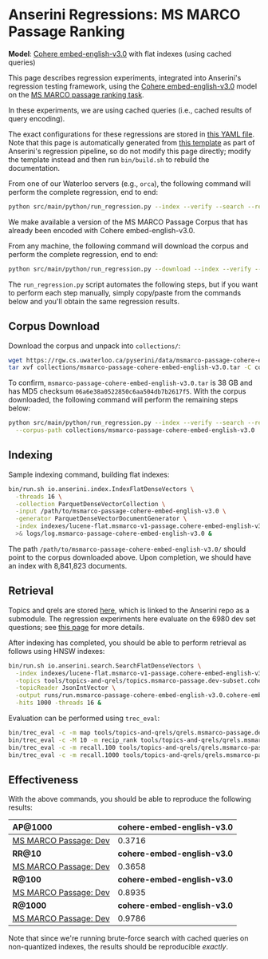 # Anserini Regressions: MS MARCO Passage Ranking

**Model**: [Cohere embed-english-v3.0](https://docs.cohere.com/reference/embed) with flat indexes (using cached queries)

This page describes regression experiments, integrated into Anserini's regression testing framework, using the [Cohere embed-english-v3.0](https://docs.cohere.com/reference/embed) model on the [MS MARCO passage ranking task](https://github.com/microsoft/MSMARCO-Passage-Ranking).

In these experiments, we are using cached queries (i.e., cached results of query encoding).

The exact configurations for these regressions are stored in [this YAML file](../../src/main/resources/regression/msmarco-v1-passage.cohere-embed-english-v3.0.parquet.flat.cached.yaml).
Note that this page is automatically generated from [this template](../../src/main/resources/docgen/templates/msmarco-v1-passage.cohere-embed-english-v3.0.parquet.flat.cached.template) as part of Anserini's regression pipeline, so do not modify this page directly; modify the template instead and then run `bin/build.sh` to rebuild the documentation.

From one of our Waterloo servers (e.g., `orca`), the following command will perform the complete regression, end to end:

```bash
python src/main/python/run_regression.py --index --verify --search --regression msmarco-v1-passage.cohere-embed-english-v3.0.parquet.flat.cached
```

We make available a version of the MS MARCO Passage Corpus that has already been encoded with Cohere embed-english-v3.0.

From any machine, the following command will download the corpus and perform the complete regression, end to end:

```bash
python src/main/python/run_regression.py --download --index --verify --search --regression msmarco-v1-passage.cohere-embed-english-v3.0.parquet.flat.cached
```

The `run_regression.py` script automates the following steps, but if you want to perform each step manually, simply copy/paste from the commands below and you'll obtain the same regression results.

## Corpus Download

Download the corpus and unpack into `collections/`:

```bash
wget https://rgw.cs.uwaterloo.ca/pyserini/data/msmarco-passage-cohere-embed-english-v3.0.tar -P collections/
tar xvf collections/msmarco-passage-cohere-embed-english-v3.0.tar -C collections/
```

To confirm, `msmarco-passage-cohere-embed-english-v3.0.tar` is 38 GB and has MD5 checksum `06a6e38a0522850c6aa504db7b2617f5`.
With the corpus downloaded, the following command will perform the remaining steps below:

```bash
python src/main/python/run_regression.py --index --verify --search --regression msmarco-v1-passage.cohere-embed-english-v3.0.parquet.flat.cached \
  --corpus-path collections/msmarco-passage-cohere-embed-english-v3.0
```

## Indexing

Sample indexing command, building flat indexes:

```bash
bin/run.sh io.anserini.index.IndexFlatDenseVectors \
  -threads 16 \
  -collection ParquetDenseVectorCollection \
  -input /path/to/msmarco-passage-cohere-embed-english-v3.0 \
  -generator ParquetDenseVectorDocumentGenerator \
  -index indexes/lucene-flat.msmarco-v1-passage.cohere-embed-english-v3.0/ \
  >& logs/log.msmarco-passage-cohere-embed-english-v3.0 &
```

The path `/path/to/msmarco-passage-cohere-embed-english-v3.0/` should point to the corpus downloaded above.
Upon completion, we should have an index with 8,841,823 documents.

## Retrieval

Topics and qrels are stored [here](https://github.com/castorini/anserini-tools/tree/master/topics-and-qrels), which is linked to the Anserini repo as a submodule.
The regression experiments here evaluate on the 6980 dev set questions; see [this page](../../docs/experiments-msmarco-passage.md) for more details.

After indexing has completed, you should be able to perform retrieval as follows using HNSW indexes:

```bash
bin/run.sh io.anserini.search.SearchFlatDenseVectors \
  -index indexes/lucene-flat.msmarco-v1-passage.cohere-embed-english-v3.0/ \
  -topics tools/topics-and-qrels/topics.msmarco-passage.dev-subset.cohere-embed-english-v3.0.jsonl.gz \
  -topicReader JsonIntVector \
  -output runs/run.msmarco-passage-cohere-embed-english-v3.0.cohere-embed-english-v3.0-flat-cached.topics.msmarco-passage.dev-subset.cohere-embed-english-v3.0.jsonl.txt \
  -hits 1000 -threads 16 &
```

Evaluation can be performed using `trec_eval`:

```bash
bin/trec_eval -c -m map tools/topics-and-qrels/qrels.msmarco-passage.dev-subset.txt runs/run.msmarco-passage-cohere-embed-english-v3.0.cohere-embed-english-v3.0-flat-cached.topics.msmarco-passage.dev-subset.cohere-embed-english-v3.0.jsonl.txt
bin/trec_eval -c -M 10 -m recip_rank tools/topics-and-qrels/qrels.msmarco-passage.dev-subset.txt runs/run.msmarco-passage-cohere-embed-english-v3.0.cohere-embed-english-v3.0-flat-cached.topics.msmarco-passage.dev-subset.cohere-embed-english-v3.0.jsonl.txt
bin/trec_eval -c -m recall.100 tools/topics-and-qrels/qrels.msmarco-passage.dev-subset.txt runs/run.msmarco-passage-cohere-embed-english-v3.0.cohere-embed-english-v3.0-flat-cached.topics.msmarco-passage.dev-subset.cohere-embed-english-v3.0.jsonl.txt
bin/trec_eval -c -m recall.1000 tools/topics-and-qrels/qrels.msmarco-passage.dev-subset.txt runs/run.msmarco-passage-cohere-embed-english-v3.0.cohere-embed-english-v3.0-flat-cached.topics.msmarco-passage.dev-subset.cohere-embed-english-v3.0.jsonl.txt
```

## Effectiveness

With the above commands, you should be able to reproduce the following results:

| **AP@1000**                                                                                                  | **cohere-embed-english-v3.0**|
|:-------------------------------------------------------------------------------------------------------------|-----------|
| [MS MARCO Passage: Dev](https://github.com/microsoft/MSMARCO-Passage-Ranking)                                | 0.3716    |
| **RR@10**                                                                                                    | **cohere-embed-english-v3.0**|
| [MS MARCO Passage: Dev](https://github.com/microsoft/MSMARCO-Passage-Ranking)                                | 0.3658    |
| **R@100**                                                                                                    | **cohere-embed-english-v3.0**|
| [MS MARCO Passage: Dev](https://github.com/microsoft/MSMARCO-Passage-Ranking)                                | 0.8935    |
| **R@1000**                                                                                                   | **cohere-embed-english-v3.0**|
| [MS MARCO Passage: Dev](https://github.com/microsoft/MSMARCO-Passage-Ranking)                                | 0.9786    |

Note that since we're running brute-force search with cached queries on non-quantized indexes, the results should be reproducible _exactly_.

